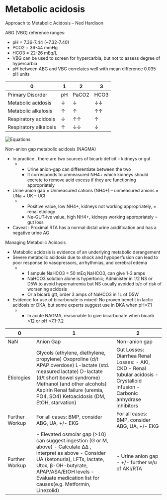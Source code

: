 # Metabolic acidosis
 
Approach to Metabolic Acidosis – Ned Hardison

ABG (VBG) reference ranges:

-   pH
    = 7.36-7.44 (\~7.32-7.40)
-   PCO2
    = 36-44 mmHg
-   HCO3
    = 22-26 mEq/L
-   VBG
    can be used to screen for hypercarbia, but not to assess degree of
    hypercarbia
-   pH
    between ABG and VBG correlates well with mean difference 0.035 pH
    units

| 0                     | 1   | 2     | 3    |
|-----------------------|-----|-------|------|
| Primary Disorder      | pH  | PaCO2 | HCO3 |
| Metabolic acidosis    | ↓   | ↓     | ↓↓   |
| Metabolic alkalosis   | ↑   | ↑     | ↑↑   |
| Respiratory acidosis  | ↓   | ↑↑    | ↑    |
| Respiratory alkalosis | ↑   | ↓↓    | ↓    |

<img src="/sites/default/files/inline-images/Equations.png" data-entity-type="file" data-entity-uuid="a98df158-2416-441f-8fd3-0f2e195b5b56" alt="Equations" />

Non-anion gap metabolic acidosis (NAGMA)

-   In
    practice
    , there are two sources of bicarb deficit – kidneys or gut
    -   -   Urine anion-gap can differentiate between the two
        -   It corresponds to unmeasured NH4+ which kidneys should
            excrete to remove acid excess if they are functioning
            appropriately
-   Urine
    anion gap = Unmeasured cations (NH4+) – unmeasured anions = U­Na +
    UK – UCl
    -   -   Positive
            value, low NH4+, kidneys not working appropriately, = renal
            etiology
        -   Ne-GUT-ive
            value, high NH4+, kidneys working appropriately = gut loss
-   Caveat
    : Proximal RTA has a normal distal urine acidification and has a
    negative urine AG

Managing Metabolic Acidosis

-   Metabolic acidosis is evidence of an underlying metabolic
    derangement
-   Severe
    metabolic acidosis due to shock and hypoperfusion can lead to poor
    response to vasopressors, arrhythmias, and cerebral edema
    -   -   1 ampule NaHCO3 = 50 mEq NaHCO3, can give 1-3 amps
        -   NaHCO3 solution alone is hypertonic; Administer in 1/2 NS or
            D5W to avoid hypernatremia but NS usually avoided b/c of
            risk of worsening acidosis
        -   Or a bicarb gtt, order 3 amps of NaHCO3 in 1L of D5W
-   Evidence
    for use of bicarbonate is mixed: No proven benefit in lactic
    acidosis or DKA, but some experts suggest use in DKA when pH\<7.1
    -   -   In acute NAGMA, reasonable to give bicarbonate when bicarb
            \<12 or pH \<7.1-7.2

| 0              | 1                                                                                                                                                                                                                                                            | 2                                                                                                                             |
|----------------|--------------------------------------------------------------------------------------------------------------------------------------------------------------------------------------------------------------------------------------------------------------|-------------------------------------------------------------------------------------------------------------------------------|
| NaN            | Anion Gap                                                                                                                                                                                                                                                    | Non-anion gap                                                                                                                 |
| Etiologies     | Glycols (ethylene, diethylene, propylene) Oxoproline (d/t APAP overdose) L-lactate (std. measured lactate) D-lactate (d/t short bowel syndrome) Methanol (and other alcohols) Aspirin Renal failure (uremia, PO4, SO4) Ketoacidosis (DM, EtOH, starvation)   | Gut Losses: Diarrhea Renal Losses: - AKI, CKD - Renal tubular acidosis - Crystalloid infusion - Carbonic anhydrase inhibitors |
| Further Workup | For all cases: BMP, consider ABG, UA, +/- EKG                                                                                                                                                                                                                | For all cases: BMP, consider ABG, UA, +/- EKG                                                                                 |
| Further Workup | \- Elevated osmolar gap (>10) can suggest ingestion (G or M, above) - Calculate ∆∆ , interpret as above - Consider UA (ketonuria), LFTs, lactate, Utox, β-OH-butyrate, APAP/ASA/EtOH levels - Evaluate medication list for causes(e.g. Metformin, Linezolid) | \- Urine anion gap - +/- further w/u of AKI/RTA                                                                               |

